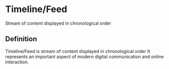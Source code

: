 # Timeline/Feed

Stream of content displayed in chronological order

## Definition
Timeline/Feed is stream of content displayed in chronological order It represents an important aspect of modern digital communication and online interaction.
